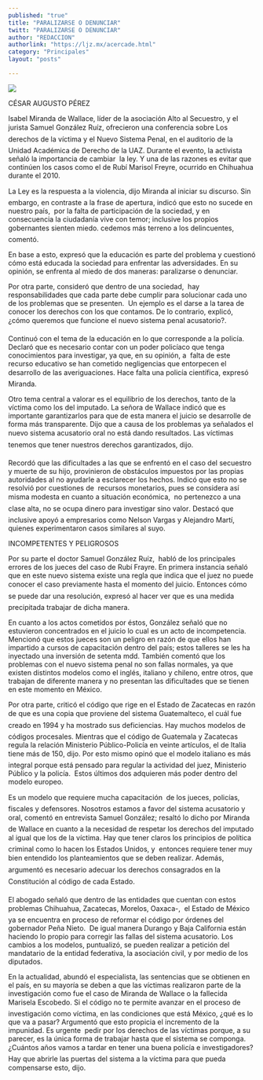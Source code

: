 ```yaml
---
published: "true"
title: "PARALIZARSE O DENUNCIAR"
twitt: "PARALIZARSE O DENUNCIAR"
author: "REDACCION"
authorlink: "https://ljz.mx/acercade.html"
category: "Principales"
layout: "posts"

---
```

![](http://i.imgur.com/d3XZthTm.jpg)


  



  CÉSAR AUGUSTO PÉREZ



  Isabel Miranda de Wallace, líder de la asociación Alto al Secuestro, y el jurista Samuel González Ruíz, ofrecieron una conferencia sobre Los derechos de la víctima y el Nuevo Sistema Penal, en el auditorio de la Unidad Académica de Derecho de la UAZ. Durante el evento, la activista  señaló la importancia de cambiar  la ley. Y una de las razones es evitar que continúen los casos como el de Rubí Marisol Freyre, ocurrido en Chihuahua durante el 2010.



  La Ley es la respuesta a la violencia, dijo Miranda al iniciar su discurso. Sin embargo, en contraste a la frase de apertura, indicó que esto no sucede en nuestro país,  por la falta de participación de la sociedad, y en consecuencia la ciudadanía vive con temor; inclusive los propios gobernantes sienten miedo. cedemos más terreno a los delincuentes, comentó.



  En base a esto, expresó que la educación es parte del problema y cuestionó cómo está educada la sociedad para enfrentar las adversidades. En su opinión, se enfrenta al miedo de dos maneras: paralizarse o denunciar.



  Por otra parte, consideró que dentro de una sociedad,  hay responsabilidades que cada parte debe cumplir para solucionar cada uno de los problemas que se presenten.  Un ejemplo es el darse a la tarea de conocer los derechos con los que contamos. De lo contrario, explicó, ¿cómo queremos que funcione el nuevo sistema penal acusatorio?.



  Continuó con el tema de la educación en lo que corresponde a la policía. Declaró que es necesario contar con un poder policíaco que tenga conocimientos para investigar, ya que, en su opinión, a  falta de este recurso educativo se han cometido negligencias que entorpecen el desarrollo de las averiguaciones. Hace falta una policía científica, expresó Miranda.



  Otro tema central a valorar es el equilibrio de los derechos, tanto de la víctima como los del imputado. La señora de Wallace indicó que es importante garantizarlos para que de esta manera el juicio se desarrolle de forma más transparente. Dijo que a causa de los problemas ya señalados el nuevo sistema acusatorio oral no está dando resultados. Las víctimas tenemos que tener nuestros derechos garantizados, dijo.



  Recordó que las dificultades a las que se enfrentó en el caso del secuestro y muerte de su hijo, provinieron de obstáculos impuestos por las propias autoridades al no ayudarle a esclarecer los hechos. Indicó que esto no se resolvió por cuestiones de  recursos monetarios, pues se considera así misma modesta en cuanto a situación económica,  no pertenezco a una clase alta, no se ocupa dinero para investigar sino valor. Destacó que inclusive apoyó a empresarios como Nelson Vargas y Alejandro Martí, quienes experimentaron casos similares al suyo.



  INCOMPETENTES Y PELIGROSOS



  Por su parte el doctor Samuel González Ruíz,  habló de los principales errores de los jueces del caso de Rubí Frayre. En primera instancia señaló que en este nuevo sistema existe una regla que indica que el juez no puede conocer el caso previamente hasta el momento del juicio. Entonces cómo se puede dar una resolución, expresó al hacer ver que es una medida precipitada trabajar de dicha manera.



  En cuanto a los actos cometidos por éstos, González señaló que no estuvieron concentrados en el juicio lo cual es un acto de incompetencia. Mencionó que estos jueces son un peligro en razón de que ellos han impartido a cursos de capacitación dentro del país; estos talleres se les ha inyectado una inversión de setenta mdd. También comentó que los problemas con el nuevo sistema penal no son fallas normales, ya que existen distintos modelos como el inglés, italiano y chileno, entre otros, que trabajan de diferente manera y no presentan las dificultades que se tienen en este momento en México.



  Por otra parte, criticó el código que rige en el Estado de Zacatecas en razón de que es una copia que proviene del sistema Guatemalteco, el cuál fue creado en 1994 y ha mostrado sus deficiencias. Hay muchos modelos de códigos procesales. Mientras que el código de Guatemala y Zacatecas regula la relación Ministerio Público-Policía en veinte artículos, el de Italia tiene más de 150, dijo. Por esto mismo opinó que el modelo italiano es más integral porque está pensado para regular la actividad del juez, Ministerio Público y la policía.  Estos últimos dos adquieren más poder dentro del modelo europeo.



  Es un modelo que requiere mucha capacitación  de los jueces, policías, fiscales y defensores. Nosotros estamos a favor del sistema acusatorio y oral, comentó en entrevista Samuel González; resaltó lo dicho por Miranda de Wallace en cuanto a la necesidad de respetar los derechos del imputado al igual que los de la víctima. Hay que tener claros los principios de política criminal como lo hacen los Estados Unidos, y  entonces requiere tener muy bien entendido los planteamientos que se deben realizar. Además, argumentó es necesario adecuar los derechos consagrados en la Constitución al código de cada Estado.



  El abogado señaló que dentro de las entidades que cuentan con estos problemas Chihuahua, Zacatecas, Morelos, Oaxaca-,  el Estado de México  ya se encuentra en proceso de reformar el código por órdenes del gobernador Peña Nieto.  De igual manera Durango y Baja California están haciendo lo propio para corregir las fallas del sistema acusatorio. Los cambios a los modelos, puntualizó, se pueden realizar a petición del mandatario de la entidad federativa, la asociación civil, y por medio de los diputados.



  En la actualidad, abundó el especialista, las sentencias que se obtienen en el país, en su mayoría se deben a que las víctimas realizaron parte de la investigación como fue el caso de Miranda de Wallace o la fallecida Marisela Escobedo. Si el código no te permite avanzar en el proceso de investigación como víctima, en las condiciones que está México, ¿qué es lo que va a pasar? Argumentó que esto propicia el incremento de la impunidad. Es urgente  pedir por los derechos de las víctimas porque, a su parecer, es la única forma de trabajar hasta que el sistema se componga. ¿Cuántos años vamos a tardar en tener una buena policía e investigadores? Hay que abrirle las puertas del sistema a la víctima para que pueda compensarse esto, dijo.

